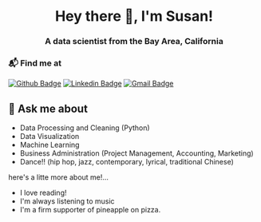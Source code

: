 <h1 align="center"> Hey there 👋, I'm Susan! </h1>
<h3 align="center">A data scientist from the Bay Area, California </h3>

### 📬 Find me at
[![Github Badge](http://img.shields.io/badge/-Github-black?style=flat-square&logo=github&link=https://github.com/suze-chen/)](https://github.com/suze-chen/) 
[![Linkedin Badge](https://img.shields.io/badge/-LinkedIn-blue?style=flat-square&logo=Linkedin&logoColor=white&link=https://www.linkedin.com/in/hemanthkollipara/)](www.linkedin.com/in/susan-42-chen)
[![Gmail Badge](https://img.shields.io/badge/-Gmail-d14836?style=flat-square&logo=Gmail&logoColor=white&link=mailto:susan1.chen6@gmail.com)](mailto:susan1.chen6@gmail.com)


## 💬 Ask me about
- Data Processing and Cleaning (Python)
- Data Visualization
- Machine Learning
- Business Administration (Project Management, Accounting, Marketing)
- Dance!! (hip hop, jazz, contemporary, lyrical, traditional Chinese)

here's a litte more about me!...
- I love reading!
- I'm always listening to music
- I'm a firm supporter of pineapple on pizza.



